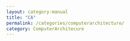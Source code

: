 ```yaml
---
layout: category-manual
title: "CA"
permalink: /categories/computerarchitecture/
category: ComputerArchitecure
---
```


